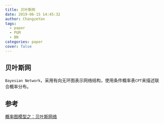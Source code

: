 ```yaml
---
title: 贝叶斯网
date: 2019-06-15 14:45:32
author: ChangzeYan
tags:
  - paper
  - PGM
  - BN
categories: paper
cover: false
---
```


## 贝叶斯网
`Bayesian Network`，采用有向无环图表示网络结构，使用条件概率表`CPT`来描述联合概率分布。

## 参考
[概率图模型之：贝叶斯网络](https://blog.csdn.net/gnahznib/article/details/70244175)
